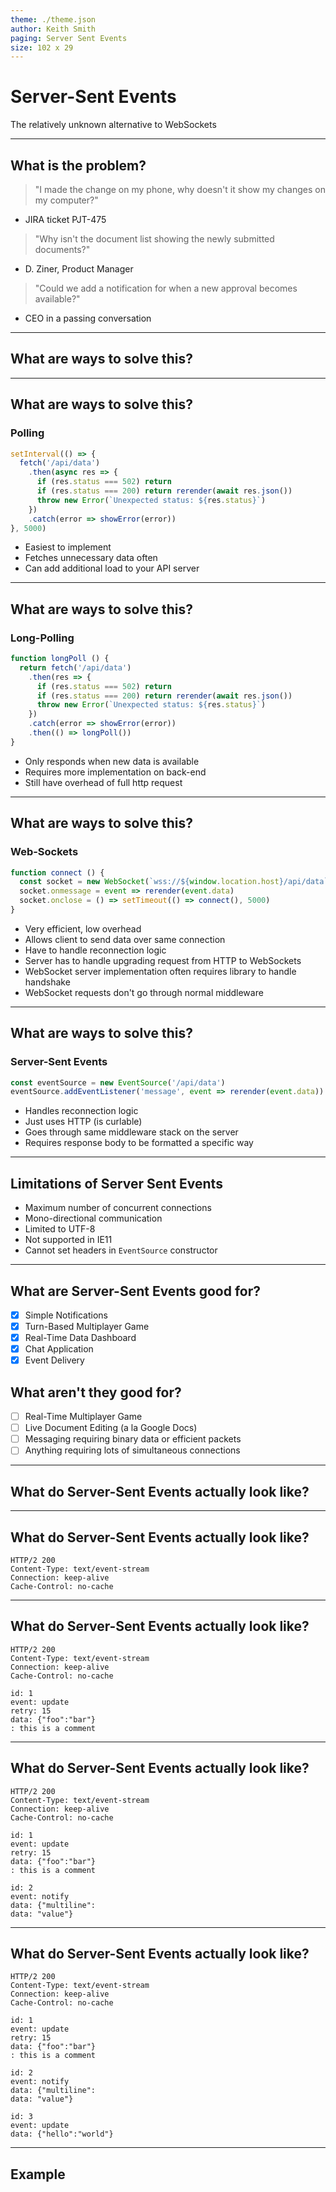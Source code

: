 ```yaml
---
theme: ./theme.json
author: Keith Smith
paging: Server Sent Events
size: 102 x 29
---
```


# Server-Sent Events

The relatively unknown alternative to WebSockets

---

## What is the problem?

<!-- -->
<!-- -->

> "I made the change on my phone, why doesn't it show my changes on my computer?"

- JIRA ticket PJT-475

<!-- -->
<!-- -->

> "Why isn't the document list showing the newly submitted documents?"

- D. Ziner, Product Manager

<!-- -->
<!-- -->

> "Could we add a notification for when a new approval becomes available?"

- CEO in a passing conversation

---

## What are ways to solve this?

---

## What are ways to solve this?

### Polling

<!-- -->

```js
setInterval(() => {
  fetch('/api/data')
    .then(async res => {
      if (res.status === 502) return
      if (res.status === 200) return rerender(await res.json())
      throw new Error(`Unexpected status: ${res.status}`)
    })
    .catch(error => showError(error))
}, 5000)
```

<!-- -->

- Easiest to implement
- Fetches unnecessary data often
- Can add additional load to your API server

---

## What are ways to solve this?

### Long-Polling

<!-- -->

```js
function longPoll () {
  return fetch('/api/data')
    .then(res => {
      if (res.status === 502) return
      if (res.status === 200) return rerender(await res.json())
      throw new Error(`Unexpected status: ${res.status}`)
    })
    .catch(error => showError(error))
    .then(() => longPoll())
}
```

- Only responds when new data is available
- Requires more implementation on back-end
- Still have overhead of full http request

---

## What are ways to solve this?

### Web-Sockets

<!-- -->
<!-- -->

```js
function connect () {
  const socket = new WebSocket(`wss://${window.location.host}/api/data`)
  socket.onmessage = event => rerender(event.data)
  socket.onclose = () => setTimeout(() => connect(), 5000)
}
```

<!-- -->

- Very efficient, low overhead
- Allows client to send data over same connection
- Have to handle reconnection logic
- Server has to handle upgrading request from HTTP to WebSockets
- WebSocket server implementation often requires library to handle handshake
- WebSocket requests don't go through normal middleware

---

## What are ways to solve this?

### Server-Sent Events

<!-- -->
<!-- -->
<!-- -->
<!-- -->

```js
const eventSource = new EventSource('/api/data')
eventSource.addEventListener('message', event => rerender(event.data))
```

<!-- -->
<!-- -->
<!-- -->
<!-- -->

- Handles reconnection logic
- Just uses HTTP (is curlable)
- Goes through same middleware stack on the server
- Requires response body to be formatted a specific way

---

## Limitations of Server Sent Events

<!-- -->
<!-- -->
<!-- -->
<!-- -->

- Maximum number of concurrent connections
  <!-- -->
- Mono-directional communication
  <!-- -->
- Limited to UTF-8
  <!-- -->
- Not supported in IE11
  <!-- -->
- Cannot set headers in `EventSource` constructor

---

## What are Server-Sent Events good for?

<!-- -->

- [x] Simple Notifications
- [x] Turn-Based Multiplayer Game
- [x] Real-Time Data Dashboard
- [x] Chat Application
- [x] Event Delivery

<!-- -->
<!-- -->
<!-- -->

## What aren't they good for?

<!-- -->

- [ ] Real-Time Multiplayer Game
- [ ] Live Document Editing (a la Google Docs)
- [ ] Messaging requiring binary data or efficient packets
- [ ] Anything requiring lots of simultaneous connections

---

## What do Server-Sent Events actually look like?

---

## What do Server-Sent Events actually look like?

```
HTTP/2 200
Content-Type: text/event-stream
Connection: keep-alive
Cache-Control: no-cache
```

---

## What do Server-Sent Events actually look like?

```
HTTP/2 200
Content-Type: text/event-stream
Connection: keep-alive
Cache-Control: no-cache

id: 1
event: update
retry: 15
data: {"foo":"bar"}
: this is a comment
```

---

## What do Server-Sent Events actually look like?

```
HTTP/2 200
Content-Type: text/event-stream
Connection: keep-alive
Cache-Control: no-cache

id: 1
event: update
retry: 15
data: {"foo":"bar"}
: this is a comment

id: 2
event: notify
data: {"multiline":
data: "value"}
```

---

## What do Server-Sent Events actually look like?

```
HTTP/2 200
Content-Type: text/event-stream
Connection: keep-alive
Cache-Control: no-cache

id: 1
event: update
retry: 15
data: {"foo":"bar"}
: this is a comment

id: 2
event: notify
data: {"multiline":
data: "value"}

id: 3
event: update
data: {"hello":"world"}
```

---

## Example
